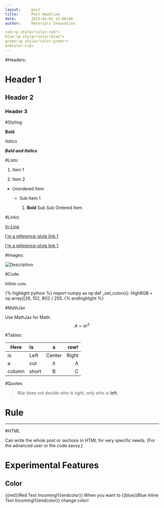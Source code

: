 ```yaml
---
layout:     post
title:      Post Headline
date:       2015-01-01 12:00:00
author:     Materials Innovation

red:<p style="color:red">
blue:<p style="color:blue">
green:<p style="color:green">
endcolor:</p>
---
```

<!-- Start Writing Below in Markdown -->

#Headers:

# Header 1

## Header 2

### Header 3

#Styling:

**Bold**

*Italics*

***Bold and Italics***

#Lists:

1. Item 1

2. Item 2

* Unordered Item

  * Sub Item 1

    1. **Bold** Sub Sub Ordered Item

#Links:

[In-Line](https://www.google.com)

[I'm a reference-style link 1][1]

[I'm a reference-style link 1][2]

[1]:https://www.mozilla.org
[2]:http://www.reddit.com

#Images:

![Description](http://img3.wikia.nocookie.net/__cb20140102180853/fairytail/images/5/5b/Logo_Fairy_Tail_right.png)

#Code:

Inline `code`.

{% highlight python %}
import numpy as np
def _set_colors():
    HighRGB = np.array([26, 152, 80]) / 255.
{% endhighlight %}

#MathJax

Use MathJax for Math.
$$ A = \pi r^2 $$

#Tables:

Here | is | a | row!
|---------|:----------|:----------:|---------:|
is   |Left|  Center  |Right|
a    | cut | it | A
column  | short | B | C

#Quotes

> War does not decide who is *right*, only who is **left**.

# Rule

---

#HTML

Can write the whole post or sections in HTML for very specific needs. [For the advanced user or the code savvy.]

# Experimental Features 

## Color 
{{red}}Red Text Incoming!{{endcolor}}
When you want to {{blue}}Blue Inline Text Incoming!{{endcolor}} change color!
